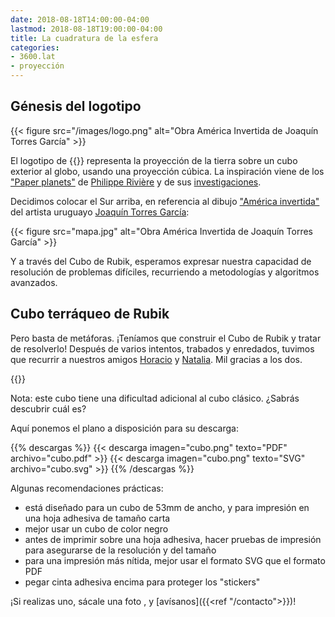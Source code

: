 ```yaml
---
date: 2018-08-18T14:00:00-04:00
lastmod: 2018-08-18T19:00:00-04:00
title: La cuadratura de la esfera
categories:
- 3600.lat
- proyección
---
```


## Génesis del logotipo

{{< figure src="/images/logo.png" alt="Obra América Invertida de Joaquín Torres García" >}}

El logotipo de {{<marca>}} representa la proyección de la tierra sobre un cubo
exterior al globo, usando una proyección cúbica. La inspiración viene de los
["Paper planets"](https://visionscarto.net/paper-planets-and-how-to-make-them)
de [Philippe Rivière](https://illisible.net/philippe-riviere) y de sus
[investigaciones](https://beta.observablehq.com/@fil/cubic-projections).

Decidimos colocar el Sur arriba, en referencia al dibujo
["América invertida"](https://es.wikipedia.org/wiki/Joaqu%C3%ADn_Torres_Garc%C3%ADa#/media/File:Joaqu%C3%ADn_Torres_Garc%C3%ADa_-_Am%C3%A9rica_Invertida.jpg)
del artista uruguayo
[Joaquín Torres García](https://es.wikipedia.org/wiki/Joaqu%C3%ADn_Torres_Garc%C3%ADa):

{{< figure src="mapa.jpg" alt="Obra América Invertida de Joaquín Torres García" >}}

Y a través del Cubo de Rubik, esperamos expresar nuestra capacidad de resolución
de problemas difíciles, recurriendo a metodologías y algoritmos avanzados.

## Cubo terráqueo de Rubik

Pero basta de metáforas. ¡Teníamos que construir el Cubo de Rubik y tratar de
resolverlo! Después de varios intentos, trabados y enredados, tuvimos que
recurrir a nuestros amigos [Horacio](https://twitter.com/horlop) y
[Natalia](https://twitter.com/Rizomias). Mil gracias a los dos.

{{<youtube k8kl758Xt6Q>}}

Nota: este cubo tiene una dificultad adicional al cubo clásico. ¿Sabrás
descubrir cuál es?

Aquí ponemos el plano a disposición para su descarga:

{{% descargas %}}
{{< descarga imagen="cubo.png" texto="PDF" archivo="cubo.pdf" >}}
{{< descarga imagen="cubo.png" texto="SVG" archivo="cubo.svg" >}}
{{% /descargas %}}

Algunas recomendaciones prácticas:

- está diseñado para un cubo de 53mm de ancho, y para impresión en una hoja
  adhesiva de tamaño carta
- mejor usar un cubo de color negro
- antes de imprimir sobre una hoja adhesiva, hacer pruebas de impresión para
  asegurarse de la resolución y del tamaño
- para una impresión más nítida, mejor usar el formato SVG que el formato PDF
- pegar cinta adhesiva encima para proteger los "stickers"

¡Si realizas uno, sácale una foto <i class="fa fa-camera-retro"></i>, y
[avísanos]({{<ref "/contacto">}})!
